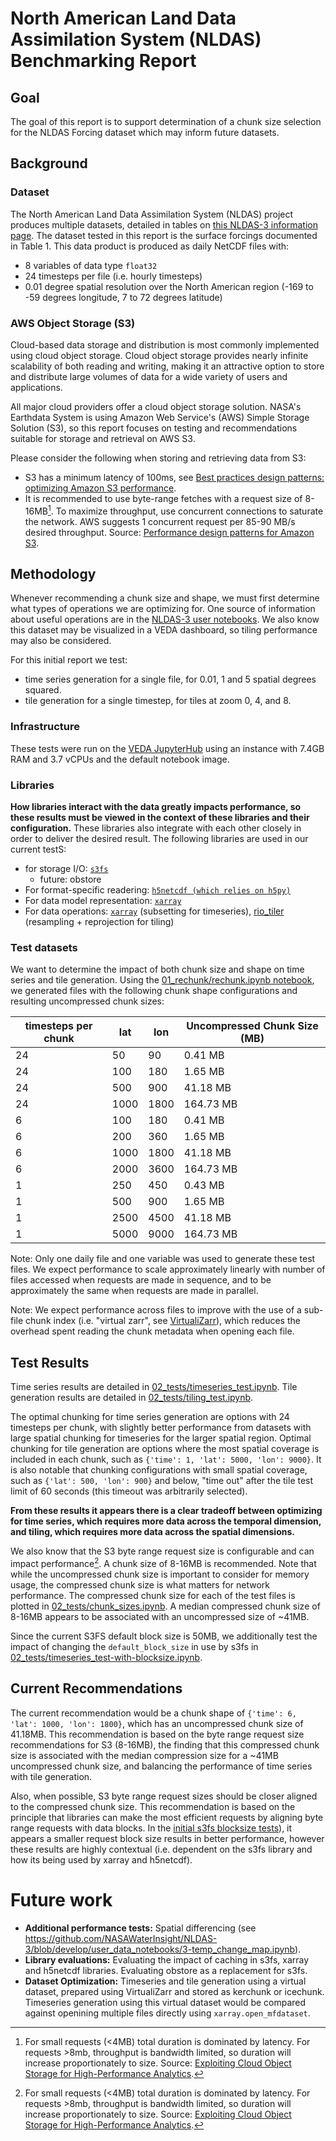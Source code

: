# North American Land Data Assimilation System (NLDAS) Benchmarking Report

## Goal

The goal of this report is to support determination of a chunk size selection for the NLDAS Forcing dataset which may inform future datasets.

## Background

### Dataset

The North American Land Data Assimilation System (NLDAS) project produces multiple datasets, detailed in tables on [this NLDAS-3 information page](https://ldas.gsfc.nasa.gov/nldas/v3). The dataset tested in this report is the surface forcings documented in Table 1. This data product is produced as daily NetCDF files with:

* 8 variables of data type `float32`
* 24 timesteps per file (i.e. hourly timesteps)
* 0.01 degree spatial resolution over the North American region (-169 to -59 degrees longitude, 7 to 72 degrees latitude)

### AWS Object Storage (S3)

Cloud-based data storage and distribution is most commonly implemented using cloud object storage. Cloud object storage provides nearly infinite scalability of both reading and writing, making it an attractive option to store and distribute large volumes of data for a wide variety of users and applications.

All major cloud providers offer a cloud object storage solution. NASA's Earthdata System is using Amazon Web Service's (AWS) Simple Storage Solution (S3), so this report focuses on testing and recommendations suitable for storage and retrieval on AWS S3.

Please consider the following when storing and retrieving data from S3:

* S3 has a minimum latency of 100ms, see [Best practices design patterns: optimizing Amazon S3 performance](https://docs.aws.amazon.com/AmazonS3/latest/userguide/optimizing-performance.html).
* It is recommended to use byte-range fetches with a request size of 8-16MB[^1]. To maximize throughput, use concurrent connections to saturate the network. AWS suggests 1 concurrent request per 85-90 MB/s desired throughput. Source: [Performance design patterns for Amazon S3](https://docs.aws.amazon.com/AmazonS3/latest/userguide/optimizing-performance-design-patterns.html#optimizing-performance-parallelization).


## Methodology

Whenever recommending a chunk size and shape, we must first determine what types of operations we are optimizing for. One source of information about useful operations are in the [NLDAS-3 user notebooks](https://github.com/NASAWaterInsight/NLDAS-3/tree/develop/user_data_notebooks). We also know this dataset may be visualized in a VEDA dashboard, so tiling performance may also be considered.

For this initial report we test:

* time series generation for a single file, for 0.01, 1 and 5 spatial degrees squared.
* tile generation for a single timestep, for tiles at zoom 0, 4, and 8.

### Infrastructure

These tests were run on the [VEDA JupyterHub](https://hub.openveda.cloud/) using an instance with 7.4GB RAM and 3.7 vCPUs and the default notebook image.

### Libraries

**How libraries interact with the data greatly impacts performance, so these results must be viewed in the context of these libraries and their configuration.** These libraries also integrate with each other closely in order to deliver the desired result. The following libraries are used in our current testS:

* for storage I/O: [`s3fs`](https://s3fs.readthedocs.io/en/latest/)
    * future: obstore
* For format-specific readering: [`h5netcdf (which relies on h5py)`](https://h5netcdf.org/index.html)
* For data model representation: [`xarray`](https://github.com/pydata/xarray)
* For data operations: [`xarray`](https://github.com/pydata/xarray) (subsetting for timeseries), [rio_tiler](https://github.com/cogeotiff/rio-tiler) (resampling + reprojection for tiling)


### Test datasets

We want to determine the impact of both chunk size and shape on time series and tile generation. Using the [01_rechunk/rechunk.ipynb notebook](./01_rechunk/rechunk.ipynb), we generated files with the following chunk shape configurations and resulting uncompressed chunk sizes:

| timesteps per chunk |  lat  |  lon  | Uncompressed Chunk Size (MB) |
|---------------------|-------|-------|-------------------------------|
|     24              |   50  |   90  | 0.41 MB                       |
|     24              |  100  |  180  | 1.65 MB                       |
|     24              |  500  |  900  | 41.18 MB                      |
|     24              | 1000  | 1800  | 164.73 MB                     |
|      6              |  100  |  180  | 0.41 MB                       |
|      6              |  200  |  360  | 1.65 MB                       |
|      6              | 1000  | 1800  | 41.18 MB                      |
|      6              | 2000  | 3600  | 164.73 MB                     |
|      1              |  250  |  450  | 0.43 MB                       |
|      1              |  500  |  900  | 1.65 MB                       |
|      1              | 2500  | 4500  | 41.18 MB                      |
|      1              | 5000  | 9000  | 164.73 MB                     |

Note: Only one daily file and one variable was used to generate these test files. We expect performance to scale approximately linearly with number of files accessed when requests are made in sequence, and to be approximately the same when requests are made in parallel.

Note: We expect performance across files to improve with the use of a sub-file chunk index (i.e. "virtual zarr", see [VirtualiZarr](https://virtualizarr.readthedocs.io/)), which reduces the overhead spent reading the chunk metadata when opening each file.

## Test Results

Time series results are detailed in [02_tests/timeseries_test.ipynb](./02_tests/timeseries_test.ipynb). Tile generation results are detailed in [02_tests/tiling_test.ipynb](./02_tests/tiling_test.ipynb).

The optimal chunking for time series generation are options with 24 timesteps per chunk, with slightly better performance from datasets with large spatial chunking for timeseries for the larger spatial region. Optimal chunking for tile generation are options where the most spatial coverage is included in each chunk, such as `{'time': 1, 'lat': 5000, 'lon': 9000}`. It is also notable that chunking configurations with small spatial coverage, such as `{'lat': 500, 'lon': 900}` and below, "time out" after the tile test limit of 60 seconds (this timeout was arbitrarily selected).

**From these results it appears there is a clear tradeoff between optimizing for time series, which requires more data across the temporal dimension, and tiling, which requires more data across the spatial dimensions.**

We also know that the S3 byte range request size is configurable and can impact performance[^1]. A chunk size of 8-16MB is recommended. Note that while the uncompressed chunk size is important to consider for memory usage, the compressed chunk size is what matters for network performance. The compressed chunk size for each of the test files is plotted in [02_tests/chunk_sizes.ipynb](./02_tests/chunk_sizes.ipynb). A median compressed chunk size of 8-16MB appears to be associated with an uncompressed size of ~41MB.

Since the current S3FS default block size is 50MB, we additionally test the impact of changing the `default_block_size` in use by s3fs in [02_tests/timeseries_test-with-blocksize.ipynb](./02_tests/timeseries_test-with-blocksize.ipynb).

## Current Recommendations

The current recommendation would be a chunk shape of `{'time': 6, 'lat': 1000, 'lon': 1800}`, which has an uncompressed chunk size of 41.18MB. This recommendation is based on the byte range request size recommendations for S3 (8-16MB), the finding that this compressed chunk size is associated with the median compression size for a ~41MB uncompressed chunk size, and balancing the performance of time series with tile generation.

Also, when possible, S3 byte range request sizes should be closer aligned to the compressed chunk size. This recommendation is based on the principle that libraries can make the most efficient requests by aligning byte range requests with data blocks. In the [initial s3fs blocksize tests](./02_tests/timeseries_test-with-blocksize.ipynb)), it appears a smaller request block size results in better performance, however these results are highly contextual (i.e. dependent on the s3fs library and how its being used by xarray and h5netcdf).

# Future work

* **Additional performance tests:** Spatial differencing (see https://github.com/NASAWaterInsight/NLDAS-3/blob/develop/user_data_notebooks/3-temp_change_map.ipynb).
* **Library evaluations:** Evaluating the impact of caching in s3fs, xarray and h5netcdf libraries. Evaluating obstore as a replacement for s3fs.
* **Dataset Optimization:** Timeseries and tile generation using a virtual dataset, prepared using VirtualiZarr and stored as kerchunk or icechunk. Timeseries generation using this virtual dataset would be compared against openining multiple files directly using `xarray.open_mfdataset`.


[^1]: For small requests (<4MB) total duration is dominated by latency. For requests >8mb, throughput is bandwidth limited, so duration will increase proportionately to size. Source: [Exploiting Cloud Object Storage for High-Performance Analytics](https://www.vldb.org/pvldb/vol16/p2769-durner.pdf).
